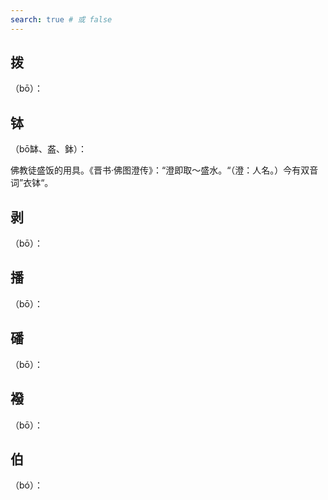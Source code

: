 ```yaml
---
search: true # 或 false
---
```


## 拨

（bō）：

## 钵

（bō缽、盋、鉢）：

佛教徒盛饭的用具。《晋书·佛图澄传》：“澄即取～盛水。“（澄：人名。）今有双音词”衣钵“。

## 剥

（bō）：

## 播

（bō）：

## 磻

（bō）：

## 襏

（bō）：

## 伯

（bó）：


